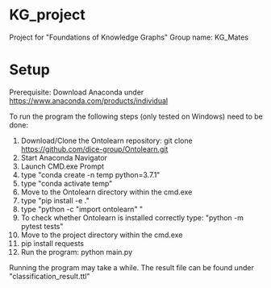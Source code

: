# KG_project
Project for "Foundations of Knowledge Graphs"
Group name: KG_Mates

# Setup
Prerequisite: Download Anaconda under https://www.anaconda.com/products/individual

To run the program the following steps (only tested on Windows) need to be done:

1. Download/Clone the Ontolearn repository: git clone https://github.com/dice-group/Ontolearn.git
2. Start Anaconda Navigator
3. Launch CMD.exe Prompt
4. type "conda create -n temp python=3.7.1"
5. type "conda activate temp"
6. Move to the Ontolearn directory within the cmd.exe
7. type "pip install -e ."
8. type "python -c "import ontolearn" "
9. To check whether Ontolearn is installed correctly type: "python -m pytest tests"
10. Move to the project directory within the cmd.exe
11. pip install requests
12. Run the program: python main.py

Running the program may take a while. The result file can be found under "classification_result.ttl"
